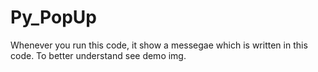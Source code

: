 # Py_PopUp
 Whenever you run this code, it show a messegae which is written in this code. To better understand see demo img. 
